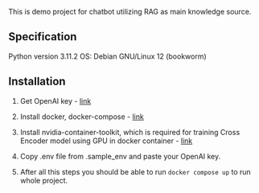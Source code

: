 This is demo project for chatbot utilizing RAG as main knowledge source.

## Specification

Python version 3.11.2
OS: Debian GNU/Linux 12 (bookworm)

## Installation

1. Get OpenAI key - [link](https://platform.openai.com/docs/overview)

2. Install docker, docker-compose - [link](https://docs.docker.com/compose/)

3. Install nvidia-container-toolkit, which is required for training Cross Encoder model using GPU in docker container - [link](https://docs.nvidia.com/datacenter/cloud-native/container-toolkit/1.15.0/install-guide.html)

4. Copy .env file from .sample_env and paste your OpenAI key.

5. After all this steps you should be able to run `docker compose up` to run whole project. 
```